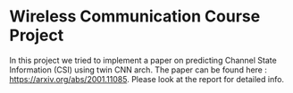 # Wireless Communication Course Project

In this project we tried to implement a paper on predicting Channel State Information (CSI) using twin CNN arch.
The paper can be found here : https://arxiv.org/abs/2001.11085.
Please look at the report for detailed info.
